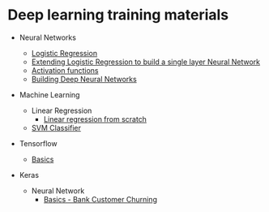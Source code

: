 # Deep learning training materials

- Neural Networks
  - [Logistic Regression](https://github.com/Kredoai/Deep-Learning-Training/tree/master/Neural%20Networks/Logistic_Regression)
  - [Extending Logistic Regression to build a single layer Neural Network](https://github.com/Kredoai/Deep-Learning-Training/tree/master/Neural%20Networks/Neural%20Net%20One%20Hidden%20Layer)
  - [Activation functions](https://github.com/Kredoai/Deep-Learning-Training/tree/master/Neural%20Networks/Activation)
  - [Building Deep Neural Networks](https://github.com/Kredoai/Deep-Learning-Training/tree/master/Neural%20Networks/Deep_Neural_Network)

- Machine Learning
  - Linear Regression
    - [Linear regression from scratch](https://github.com/Kredoai/Deep-Learning-Training/tree/master/Machine_Learning/Linear_Regression/build_from_scratch)
  - [SVM Classifier](https://github.com/Kredoai/Deep-Learning-Training/tree/master/Machine_Learning/SVM)

- Tensorflow
  - [Basics](https://github.com/Kredoai/Deep-Learning-Training/tree/master/Tensorflow/Basics)

- Keras
  - Neural Network
    - [Basics - Bank Customer Churning](https://github.com/Kredoai/Deep-Learning-Training/tree/master/Keras/Neural_Networks/bank_customer_churning)
